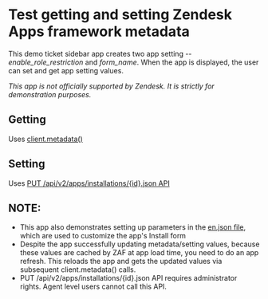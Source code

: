 # Test getting and setting Zendesk Apps framework metadata

This demo ticket sidebar app creates two app setting -- *enable_role_restriction* and *form_name*. When the app is displayed, the user can set and get app setting values.

*This app is not officially supported by Zendesk. It is strictly for demonstration purposes.*

## Getting
Uses [client.metadata()](https://developer.zendesk.com/apps/docs/core-api/client_api#client.metadata)

## Setting
Uses [PUT /api/v2/apps/installations/{id}.json API](https://developer.zendesk.com/rest_api/docs/support/apps#update-app-installation)

## NOTE:
* This app also demonstrates setting up parameters in the [en.json file](https://developer.zendesk.com/apps/docs/developer-guide/deploying#app-internationalization), which are used to customize the app's Install form
* Despite the app successfully updating metadata/setting values, because these values are cached by ZAF at app load time, you need to do an app refresh. This reloads the app and gets the updated values via subsequent client.metadata() calls.
* PUT /api/v2/apps/installations/{id}.json API requires administrator rights. Agent level users cannot call this API.